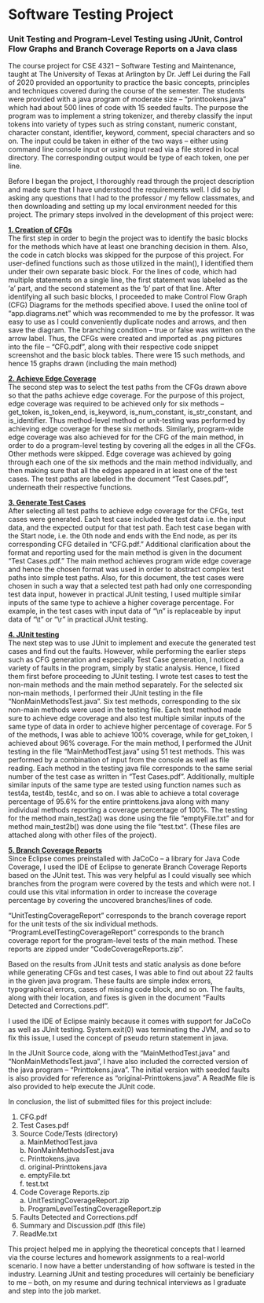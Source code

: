 # Software Testing Project 
### Unit Testing and Program-Level Testing using JUnit, Control Flow Graphs and Branch Coverage Reports on a Java class


The course project for CSE 4321 – Software Testing and Maintenance, taught at The University of Texas at Arlington by Dr. Jeff Lei during the Fall of 2020 provided an opportunity to practice the basic concepts, principles and techniques covered during the course of the semester. The students were provided with a java program of moderate size – “printtookens.java” which had about 500 lines of code with 15 seeded faults. The purpose the program was to implement a string tokenizer, and thereby classify the input tokens into variety of types such as string constant, numeric constant, character constant, identifier, keyword, comment, special characters and so on. The input could be taken in either of the two ways – either using command line console input or using input read via a file stored in local directory. The corresponding output would be type of each token, one per line.

Before I began the project, I thoroughly read through the project description and made sure that I have understood the requirements well. I did so by asking any questions that I had to the professor / my fellow classmates, and then downloading and setting up my local environment needed for this project. The primary steps involved in the development of this project were:

<ins>**1.  Creation of CFGs**</ins> <br>
The first step in order to begin the project was to identify the basic blocks for the methods which have at least one branching decision in them. Also, the code in catch blocks was skipped for the purpose of this project. For user-defined functions such as those utilized in the main(), I identified them under their own separate basic block. For the lines of code, which had multiple statements on a single line, the first statement was labeled as the ‘a’ part, and the second statement as the ‘b’ part of that line. After identifying all such basic blocks, I proceeded to make Control Flow Graph (CFG) Diagrams for the methods specified above. I used the online tool of “app.diagrams.net” which was recommended to me by the professor.  It was easy to use as I could conveniently duplicate nodes and arrows, and then save the diagram. The branching condition – true or false was written on the arrow label. Thus, the CFGs were created and imported as .png pictures into the file – “CFG.pdf”, along with their respective code snippet screenshot and the basic block tables. There were 15 such methods, and hence 15 graphs drawn (including the main method)

<ins>**2. Achieve Edge Coverage**</ins><br>
The second step was to select the test paths from the CFGs drawn above so that the paths achieve edge coverage. For the purpose of this project, edge coverage was required to be achieved only for six methods – get_token, is_token_end, is_keyword, is_num_constant, is_str_constant, and is_identifier. Thus method-level method or unit-testing was performed by achieving edge coverage for these six methods. Similarly, program-wide edge coverage was also achieved for for the CFG of the main method, in order to do a program-level testing by covering all the edges in all the CFGs. Other methods were skipped. Edge coverage was achieved by going through each one of the six methods and the main method individually, and then making sure that all the edges appeared in at least one of the test cases. The test paths are labeled in the document “Test Cases.pdf”, underneath their respective functions.

<ins>**3. Generate Test Cases**</ins><br>
After selecting all test paths to achieve edge coverage for the CFGs, test cases were generated. Each test case included the test data i.e. the input data, and the expected output for that test path. Each test case began with the Start node, i.e. the 0th node and ends with the End node, as per its corresponding CFG detailed in “CFG.pdf.” Additional clarification about the format and reporting used for the main method is given in the document “Test Cases.pdf.” The main method achieves program wide edge coverage and hence the chosen format was used in order to abstract complex test paths into simple test paths. Also, for this document, the test cases were chosen in such a way that a selected test path had only one corresponding test data input, however in practical JUnit testing, I used multiple similar inputs of the same type to achieve a higher coverage percentage. For example, in the test cases with input data of “\n” is replaceable by input data of “\t” or “\r” in practical JUnit testing.

<ins>**4. JUnit testing**</ins><br>
The next step was to use JUnit to implement and execute the generated test cases and find out the faults. However, while performing the earlier steps such as CFG generation and especially Test Case generation, I noticed a variety of faults in the program, simply by static analysis. Hence, I fixed them first before proceeding to JUnit testing. I wrote test cases to test the non-main methods and the main method separately. 
For the selected six non-main methods, I performed their JUnit testing in the file “NonMainMethodsTest.java”. Six test methods, corresponding to the six non-main methods were used in the testing file. Each test method made sure to achieve edge coverage and also test multiple similar inputs of the same type of data in order to achieve higher percentage of coverage. For 5 of the methods, I was able to achieve 100% coverage, while for get_token, I achieved about 96% coverage.
For the main method, I performed the JUnit testing in the file “MainMethodTest.java” using 51 test methods. This was performed by a combination of input from the console as well as file reading. Each method in the testing java file corresponds to the same serial number of the test case as written in “Test Cases.pdf”. Additionally, multiple similar inputs of the same type are tested using function names such as test4a, test4b, test4c, and so on. I was able to achieve a total coverage percentage of 95.6% for the entire printtokens.java along with many individual methods reporting a coverage percentage of 100%. The testing for the method main_test2a() was done using the file “emptyFile.txt” and for method main_test2b() was done using the file “test.txt”. (These files are attached along with other files of the project).

<ins>**5. Branch Coverage Reports**</ins><br>
Since Eclipse comes preinstalled with JaCoCo – a library for Java Code Coverage, I used the IDE of Eclipse to generate Branch Coverage Reports based on the JUnit test. This was very helpful as I could visually see which branches from the program were covered by the tests and which were not. I could use this vital information in order to increase the coverage percentage by covering the uncovered branches/lines of code. 

“UnitTestingCoverageReport” corresponds to the branch coverage report for the unit tests of the six individual methods. “ProgramLevelTestingCoverageReport” corresponds to the branch coverage report for the program-level tests of the main method. These reports are zipped under “CodeCoverageReports.zip”.

Based on the results from JUnit tests and static analysis as done before while generating CFGs and test cases, I was able to find out about 22 faults in the given java program. These faults are simple index errors, typographical errors, cases of missing code block, and so on. The faults, along with their location, and fixes is given in the document “Faults Detected and Corrections.pdf”. 

I used the IDE of Eclipse mainly because it comes with support for JaCoCo as well as JUnit testing. System.exit(0) was terminating the JVM, and so to fix this issue, I used the concept of pseudo return statement in java.

In the JUnit Source code, along with the “MainMethodTest.java” and “NonMainMethodsTest.java”, I have also included the corrected version of the java program – “Printtokens.java”. The initial version with seeded faults is also provided for reference as “original-Printtokens.java”. A ReadMe file is also provided to help execute the JUnit code.

In conclusion, the list of submitted files for this project include:
1.	CFG.pdf
2.	Test Cases.pdf
3.	Source Code/Tests (directory) <br>
  a.	MainMethodTest.java <br>
  b.	NonMainMethodsTest.java <br>
  c.	Printtokens.java <br>
  d.	original-Printtokens.java <br>
  e.	emptyFile.txt <br>
  f.	test.txt <br>
4.	Code Coverage Reports.zip <br>
  a.	UnitTestingCoverageReport.zip <br>
  b.	ProgramLevelTestingCoverageReport.zip <br>
5.	Faults Detected and Corrections.pdf
6.	Summary and Discussion.pdf (this file)
7.	ReadMe.txt

This project helped me in applying the theoretical concepts that I learned via the course lectures and homework assignments to a real-world scenario. I now have a better understanding of how software is tested in the industry. Learning JUnit and testing procedures will certainly be beneficiary to me – both, on my resume and during technical interviews as I graduate and step into the job market. 

